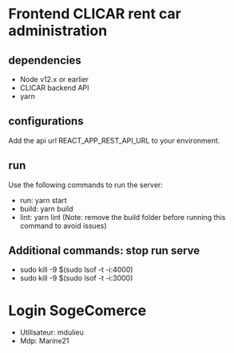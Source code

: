 # Frontend CLICAR rent car administration

## dependencies

- Node v12.x or earlier
- CLICAR backend API
- yarn

## configurations

Add the api url REACT_APP_REST_API_URL to your environment.

## run 
Use the following commands to run the server:
- run: yarn start
- build: yarn build
- lint: yarn lint (Note: remove the build folder before running this command to avoid issues)

## Additional commands: stop run serve

- sudo kill -9 $(sudo lsof -t -i:4000)
- sudo kill -9 $(sudo lsof -t -i:3000)

# Login SogeComerce

- Utilisateur: mdulieu
- Mdp: Marine21